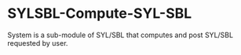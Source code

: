 # SYLSBL-Compute-SYL-SBL
System is a sub-module of SYL/SBL that computes and post SYL/SBL requested by user.
